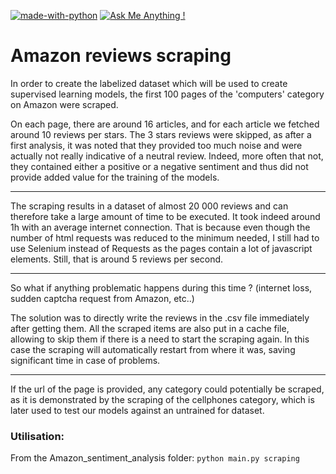 [![made-with-python](https://img.shields.io/badge/Made%20with-Python-1f425f.svg)](https://www.python.org/)
[![Ask Me Anything !](https://img.shields.io/badge/Ask%20me-anything-1abc9c.svg)](https://GitHub.com/PierreMrt/ama)

# Amazon reviews scraping

In order to create the labelized dataset which will be used to create supervised learning models, the first 100 pages of the 'computers' category on Amazon were scraped.

On each page, there are around 16 articles, and for each article we fetched around 10 reviews per stars. The 3 stars reviews were skipped, as after a first analysis, it was noted that they provided too much noise and were actually not really indicative of a neutral review. Indeed, more often that not, they contained either a positive or a negative sentiment and thus did not provide added value for the training of the models.

______________
The scraping results in a dataset of almost 20 000 reviews and can therefore take a large amount of time to be executed. It took indeed around 1h with an average internet connection. That is because even though the number of html requests was reduced to the minimum needed, I still had to use Selenium instead of Requests as the pages contain a lot of javascript elements. Still, that is around 5 reviews per second.

______________
So what if anything problematic happens during this time ? (internet loss, sudden captcha request from Amazon, etc..)

The solution was to directly write the reviews in the .csv file immediately after getting them. All the scraped items are also put in a cache file, allowing to skip them if there is a need to start the scraping again. In this case the scraping will automatically restart from where it was, saving significant time in case of problems.

_______________
If the url of the page is provided, any category could potentially be scraped, as it is demonstrated by the scraping of the cellphones category, which is later used to test our models against an untrained for dataset.

### Utilisation:
From the Amazon_sentiment_analysis folder:
`python main.py scraping`

